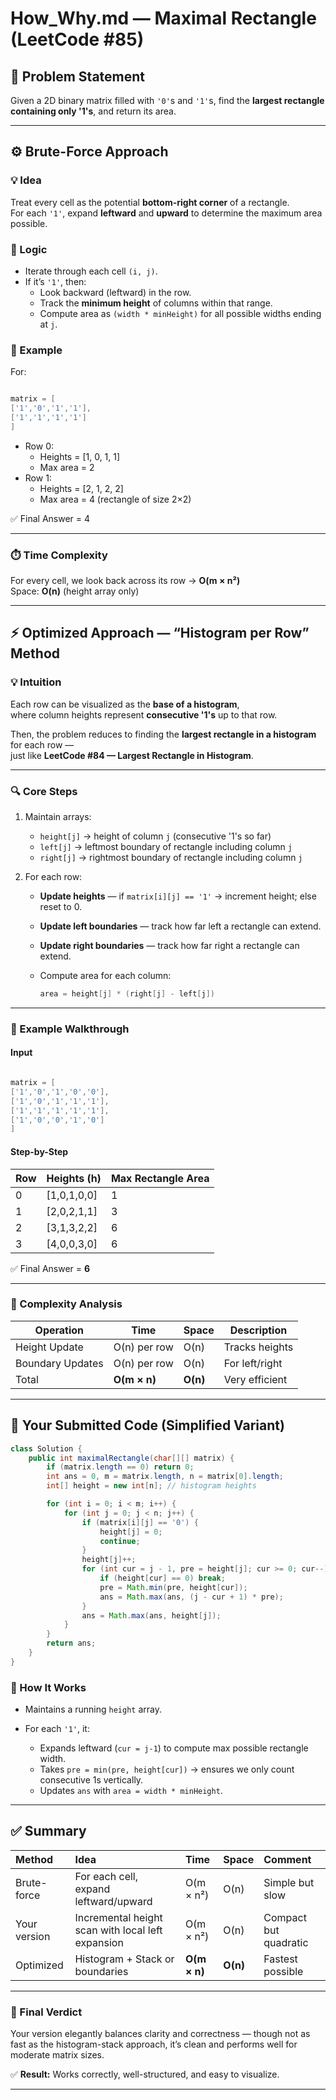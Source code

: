 # How_Why.md — Maximal Rectangle (LeetCode #85)

## 🧩 Problem Statement

Given a 2D binary matrix filled with `'0'`s and `'1'`s, find the **largest rectangle containing only '1's**, and return its area.

---

## ⚙️ Brute-Force Approach

### 💡 Idea

Treat every cell as the potential **bottom-right corner** of a rectangle.  
For each `'1'`, expand **leftward** and **upward** to determine the maximum area possible.

### 🧠 Logic

- Iterate through each cell `(i, j)`.
- If it’s `'1'`, then:
  - Look backward (leftward) in the row.
  - Track the **minimum height** of columns within that range.
  - Compute area as `(width * minHeight)` for all possible widths ending at `j`.

### 🧩 Example

For:

```java

matrix = [
['1','0','1','1'],
['1','1','1','1']
]

```

- Row 0:
  - Heights = [1, 0, 1, 1]
  - Max area = 2
- Row 1:
  - Heights = [2, 1, 2, 2]
  - Max area = 4 (rectangle of size 2×2)

✅ Final Answer = 4

---

### ⏱️ Time Complexity

For every cell, we look back across its row → **O(m × n²)**  
Space: **O(n)** (height array only)

---

## ⚡ Optimized Approach — “Histogram per Row” Method

### 💡 Intuition

Each row can be visualized as the **base of a histogram**,  
where column heights represent **consecutive '1's** up to that row.

Then, the problem reduces to finding the **largest rectangle in a histogram** for each row —  
just like **LeetCode #84 — Largest Rectangle in Histogram**.

---

### 🔍 Core Steps

1. Maintain arrays:
   - `height[j]` → height of column `j` (consecutive '1's so far)
   - `left[j]` → leftmost boundary of rectangle including column `j`
   - `right[j]` → rightmost boundary of rectangle including column `j`

2. For each row:
   - **Update heights** — if `matrix[i][j] == '1'` → increment height; else reset to 0.
   - **Update left boundaries** — track how far left a rectangle can extend.
   - **Update right boundaries** — track how far right a rectangle can extend.
   - Compute area for each column:

     ```java
     area = height[j] * (right[j] - left[j])
     ```

---

### 🧩 Example Walkthrough

#### Input

```java

matrix = [
['1','0','1','0','0'],
['1','0','1','1','1'],
['1','1','1','1','1'],
['1','0','0','1','0']
]

```

#### Step-by-Step

| Row | Heights (h) | Max Rectangle Area |
|-----|--------------|--------------------|
| 0 | [1,0,1,0,0] | 1 |
| 1 | [2,0,2,1,1] | 3 |
| 2 | [3,1,3,2,2] | 6 |
| 3 | [4,0,0,3,0] | 6 |

✅ Final Answer = **6**

---

### 🧮 Complexity Analysis

| Operation | Time | Space | Description |
|------------|------|-------|-------------|
| Height Update | O(n) per row | O(n) | Tracks heights |
| Boundary Updates | O(n) per row | O(n) | For left/right |
| Total | **O(m × n)** | **O(n)** | Very efficient |

---

## 🔧 Your Submitted Code (Simplified Variant)

```java
class Solution {
    public int maximalRectangle(char[][] matrix) {
        if (matrix.length == 0) return 0;
        int ans = 0, m = matrix.length, n = matrix[0].length;
        int[] height = new int[n]; // histogram heights

        for (int i = 0; i < m; i++) {
            for (int j = 0; j < n; j++) {
                if (matrix[i][j] == '0') {
                    height[j] = 0;
                    continue;
                }
                height[j]++;
                for (int cur = j - 1, pre = height[j]; cur >= 0; cur--) {
                    if (height[cur] == 0) break;
                    pre = Math.min(pre, height[cur]);
                    ans = Math.max(ans, (j - cur + 1) * pre);
                }
                ans = Math.max(ans, height[j]);
            }
        }
        return ans;
    }
}
````

### 🧩 How It Works

* Maintains a running `height` array.
* For each `'1'`, it:

  * Expands leftward (`cur = j-1`) to compute max possible rectangle width.
  * Takes `pre = min(pre, height[cur])` → ensures we only count consecutive 1s vertically.
  * Updates `ans` with `area = width * minHeight`.

---

## ✅ Summary

| Method       | Idea                                              | Time         | Space    | Comment               |
| :----------- | :------------------------------------------------ | :----------- | :------- | :-------------------- |
| Brute-force  | For each cell, expand leftward/upward             | O(m × n²)    | O(n)     | Simple but slow       |
| Your version | Incremental height scan with local left expansion | O(m × n²)    | O(n)     | Compact but quadratic |
| Optimized    | Histogram + Stack or boundaries                   | **O(m × n)** | **O(n)** | Fastest possible      |

---

### 🔹 Final Verdict

Your version elegantly balances clarity and correctness —
though not as fast as the histogram-stack approach, it’s clean and performs well for moderate matrix sizes.

✅ **Result:** Works correctly, well-structured, and easy to visualize.

---
